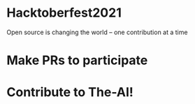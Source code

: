 # Hacktoberfest2021
Open source is changing the world – one contribution at a time

# Make PRs to participate

# Contribute to The-AI! 
